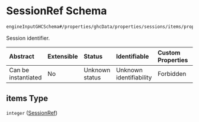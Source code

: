 # SessionRef Schema

```txt
engineInputGHCSchema#/properties/ghcData/properties/sessions/items/properties/sessionRelations/properties/maximumSeparationTo/items/properties/refSessions/items
```

Session identifier.

| Abstract            | Extensible | Status         | Identifiable            | Custom Properties | Additional Properties | Access Restrictions | Defined In                                                        |
| :------------------ | :--------- | :------------- | :---------------------- | :---------------- | :-------------------- | :------------------ | :---------------------------------------------------------------- |
| Can be instantiated | No         | Unknown status | Unknown identifiability | Forbidden         | Allowed               | none                | [ghc.schema.json*](../out/ghc.schema.json "open original schema") |

## items Type

`integer` ([SessionRef](ghc-properties-ghcdata-properties-sessions-session-properties-sessionrelations-properties-maximumseparationto-maximumseparationtosession-properties-sessionrefs-sessionref.md))
